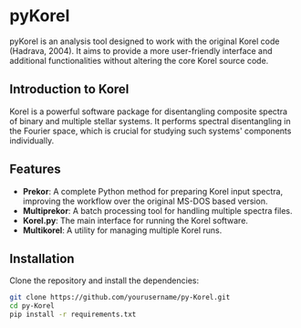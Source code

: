 # pyKorel

pyKorel is an analysis tool designed to work with the original Korel code (Hadrava, 2004). It aims to provide a more user-friendly interface and additional functionalities without altering the core Korel source code.

## Introduction to Korel

Korel is a powerful software package for disentangling composite spectra of binary and multiple stellar systems. It performs spectral disentangling in the Fourier space, which is crucial for studying such systems' components individually.

## Features

- **Prekor**: A complete Python method for preparing Korel input spectra, improving the workflow over the original MS-DOS based version.
- **Multiprekor**: A batch processing tool for handling multiple spectra files.
- **Korel.py**: The main interface for running the Korel software.
- **Multikorel**: A utility for managing multiple Korel runs.

## Installation

Clone the repository and install the dependencies:

```sh
git clone https://github.com/yourusername/py-Korel.git
cd py-Korel
pip install -r requirements.txt
